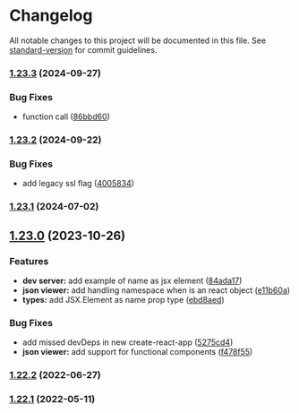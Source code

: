 # Changelog

All notable changes to this project will be documented in this file. See [standard-version](https://github.com/conventional-changelog/standard-version) for commit guidelines.

### [1.23.3](https://github.com/microlinkhq/react-json-view/compare/v1.23.2...v1.23.3) (2024-09-27)


### Bug Fixes

* function call ([86bbd60](https://github.com/microlinkhq/react-json-view/commit/86bbd60caef8d80b812a45c8ea9326df62fcb02f))

### [1.23.2](https://github.com/microlinkhq/react-json-view/compare/v1.23.1...v1.23.2) (2024-09-22)


### Bug Fixes

* add legacy ssl flag ([4005834](https://github.com/microlinkhq/react-json-view/commit/4005834bb4234ddfdef66f2173a53a686641cb21))

### [1.23.1](https://github.com/microlinkhq/react-json-view/compare/v1.23.0...v1.23.1) (2024-07-02)

## [1.23.0](https://github.com/microlinkhq/react-json-view/compare/v1.22.2...v1.23.0) (2023-10-26)


### Features

* **dev server:** add example of name as jsx element ([84ada17](https://github.com/microlinkhq/react-json-view/commit/84ada17617ad1df0e748e5cf6383f9cdcefa6e02))
* **json viewer:** add handling namespace when is an react object ([e11b60a](https://github.com/microlinkhq/react-json-view/commit/e11b60af87fa1755554cb5c846d1d49ea12d131e))
* **types:** add JSX.Element as name prop type ([ebd8aed](https://github.com/microlinkhq/react-json-view/commit/ebd8aed8246742ebc41776a8a0bb489b8e711138))


### Bug Fixes

* add missed devDeps in new create-react-app ([5275cd4](https://github.com/microlinkhq/react-json-view/commit/5275cd446f7d4202b06f4a0d048092066a6b5f5b))
* **json viewer:** add support for functional components ([f478f55](https://github.com/microlinkhq/react-json-view/commit/f478f55aa2b9dbe730f9638485d9c584ccbbcc45))

### [1.22.2](https://github.com/microlinkhq/react-json-view/compare/v1.22.1...v1.22.2) (2022-06-27)

### [1.22.1](https://github.com/microlinkhq/react-json-view/compare/v1.22.0...v1.22.1) (2022-05-11)

